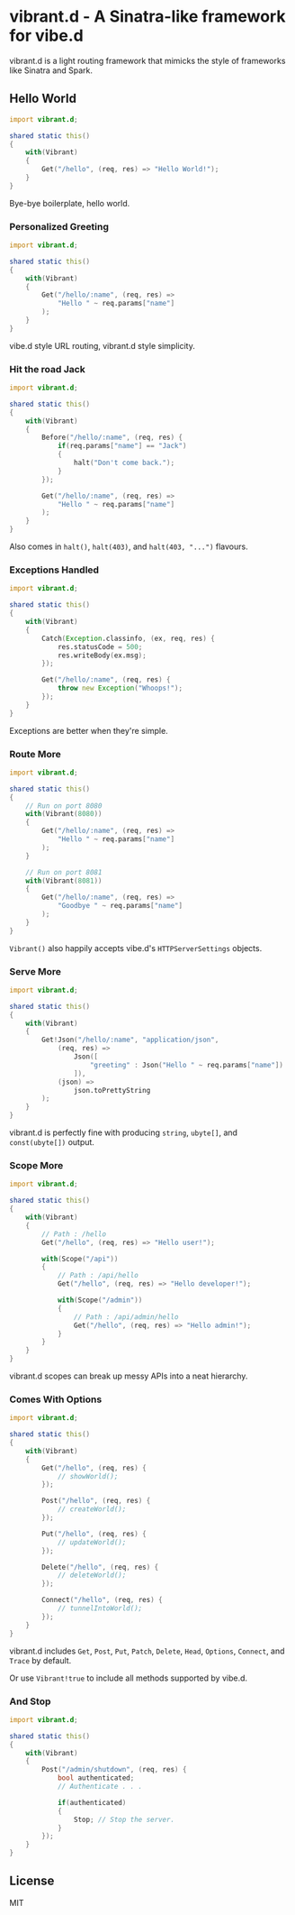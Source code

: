 vibrant.d - A Sinatra-like framework for vibe.d
===============================================

vibrant.d is a light routing framework that mimicks the style of frameworks like Sinatra and Spark.

Hello World
-----------

```d
import vibrant.d;

shared static this()
{
    with(Vibrant)
    {
        Get("/hello", (req, res) => "Hello World!");
    }
}
```

Bye-bye boilerplate, hello world.

### Personalized Greeting

```d
import vibrant.d;

shared static this()
{
    with(Vibrant)
    {
        Get("/hello/:name", (req, res) =>
            "Hello " ~ req.params["name"]
        );
    }
}
```

vibe.d style URL routing, vibrant.d style simplicity.

### Hit the road Jack

```d
import vibrant.d;

shared static this()
{
    with(Vibrant)
    {
        Before("/hello/:name", (req, res) {
            if(req.params["name"] == "Jack")
            {
                halt("Don't come back.");
            }
        });

        Get("/hello/:name", (req, res) =>
            "Hello " ~ req.params["name"]
        );
    }
}
```

Also comes in `halt()`, `halt(403)`, and `halt(403, "...")` flavours.

### Exceptions Handled

```d
import vibrant.d;

shared static this()
{
    with(Vibrant)
    {
        Catch(Exception.classinfo, (ex, req, res) {
            res.statusCode = 500;
            res.writeBody(ex.msg);
        });

        Get("/hello/:name", (req, res) {
            throw new Exception("Whoops!");
        });
    }
}
```

Exceptions are better when they're simple.

### Route More

```d
import vibrant.d;

shared static this()
{
    // Run on port 8080
    with(Vibrant(8080))
    {
        Get("/hello/:name", (req, res) =>
            "Hello " ~ req.params["name"]
        );
    }

    // Run on port 8081
    with(Vibrant(8081))
    {
        Get("/hello/:name", (req, res) =>
            "Goodbye " ~ req.params["name"]
        );
    }
}
```

`Vibrant()` also happily accepts vibe.d's `HTTPServerSettings` objects.

### Serve More

```d
import vibrant.d;

shared static this()
{
    with(Vibrant)
    {
        Get!Json("/hello/:name", "application/json",
            (req, res) =>
                Json([
                    "greeting" : Json("Hello " ~ req.params["name"])
                ]),
            (json) =>
                json.toPrettyString
        );
    }
}
```

vibrant.d is perfectly fine with producing `string`, `ubyte[]`, and `const(ubyte[])` output.

### Scope More

```d
import vibrant.d;

shared static this()
{
    with(Vibrant)
    {
        // Path : /hello
        Get("/hello", (req, res) => "Hello user!");

        with(Scope("/api"))
        {
            // Path : /api/hello
            Get("/hello", (req, res) => "Hello developer!");

            with(Scope("/admin"))
            {
                // Path : /api/admin/hello
                Get("/hello", (req, res) => "Hello admin!");
            }
        }
    }
}
```

vibrant.d scopes can break up messy APIs into a neat hierarchy.

### Comes With Options

```d
import vibrant.d;

shared static this()
{
    with(Vibrant)
    {
        Get("/hello", (req, res) {
            // showWorld();
        });

        Post("/hello", (req, res) {
            // createWorld();
        });

        Put("/hello", (req, res) {
            // updateWorld();
        });

        Delete("/hello", (req, res) {
            // deleteWorld();
        });

        Connect("/hello", (req, res) {
            // tunnelIntoWorld();
        });
    }
}
```

vibrant.d includes `Get`, `Post`, `Put`, `Patch`, `Delete`, `Head`, `Options`, `Connect`, and `Trace` by default.

Or use `Vibrant!true` to include all methods supported by vibe.d.

### And Stop

```d
import vibrant.d;

shared static this()
{
    with(Vibrant)
    {
        Post("/admin/shutdown", (req, res) {
            bool authenticated;
            // Authenticate . . .

            if(authenticated)
            {
                Stop; // Stop the server.
            }
        });
    }
}
```

License
-------

MIT
